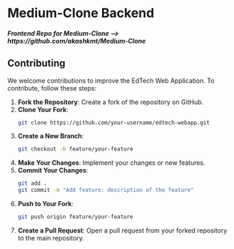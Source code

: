 # Medium-Clone Backend
<h5>Frontend Repo for Medium-Clone --> https://github.com/akashkmt/Medium-Clone</h5>

## Contributing

We welcome contributions to improve the EdTech Web Application. To contribute, follow these steps:

1. **Fork the Repository**: Create a fork of the repository on GitHub.
2. **Clone Your Fork**:
    ```bash
    git clone https://github.com/your-username/edtech-webapp.git
    ```
3. **Create a New Branch**:
    ```bash
    git checkout -b feature/your-feature
    ```
4. **Make Your Changes**: Implement your changes or new features.
5. **Commit Your Changes**:
    ```bash
    git add .
    git commit -m "Add feature: description of the feature"
    ```
6. **Push to Your Fork**:
    ```bash
    git push origin feature/your-feature
    ```
7. **Create a Pull Request**: Open a pull request from your forked repository to the main repository.

